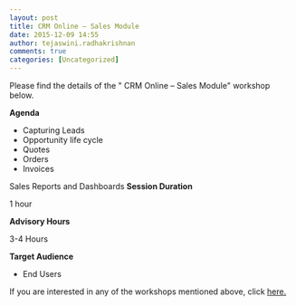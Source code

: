 ```yaml
---
layout: post
title: CRM Online – Sales Module
date: 2015-12-09 14:55
author: tejaswini.radhakrishnan
comments: true
categories: [Uncategorized]
---
```

Please find the details of the " CRM Online – Sales Module" workshop below.

<strong>Agenda</strong>
<ul>
	<li>Capturing Leads</li>
	<li>Opportunity life cycle</li>
	<li>Quotes</li>
	<li>Orders</li>
	<li>Invoices</li>
</ul>
Sales Reports and Dashboards <strong>Session Duration</strong>

1 hour

<strong>Advisory Hours</strong>

3-4 Hours

<strong>Target Audience</strong>
<ul>
	<li>End Users</li>
</ul>
If you are interested in any of the workshops mentioned above, click <a href="mailto:blog_ptsdynamics@microsoft.com?Subject=Dynamics%20CRM%20Workshops%20-%20Registration&amp;Body=PLEASE%20FILL%20IN%20THE%20FOLLOWING%20DETAILS%0A%0AName%3A%0ACompany%20Name%3A%0APartner%20ID%3A%0AContact%20number%3A%0AEmail%20ID%3A%0AProducts%20interested%20in%3A%0ASessions%20interested%20in%3A">here.</a>
